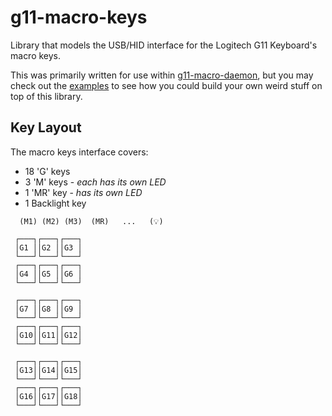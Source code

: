 # g11-macro-keys

Library that models the USB/HID interface for the Logitech G11 Keyboard's macro keys.

This was primarily written for use within [g11-macro-daemon](https://crates.io/crates/g11-macro-daemon),
but you may check out the [examples](examples) to see how you could build your own weird stuff on top of this library.  

## Key Layout
The macro keys interface covers:
* 18 'G' keys
* 3 'M' keys - _each has its own LED_
* 1 'MR' key - _has its own LED_
* 1 Backlight key
```text
  (M1) (M2) (M3)  (MR)   ...   (💡)

 ┌───┐┌───┐┌───┐
 │G1 ││G2 ││G3 │
 └───┘└───┘└───┘
 ┌───┐┌───┐┌───┐
 │G4 ││G5 ││G6 │
 └───┘└───┘└───┘

 ┌───┐┌───┐┌───┐
 │G7 ││G8 ││G9 │
 └───┘└───┘└───┘
 ┌───┐┌───┐┌───┐
 │G10││G11││G12│
 └───┘└───┘└───┘

 ┌───┐┌───┐┌───┐
 │G13││G14││G15│
 └───┘└───┘└───┘
 ┌───┐┌───┐┌───┐
 │G16││G17││G18│
 └───┘└───┘└───┘
```
